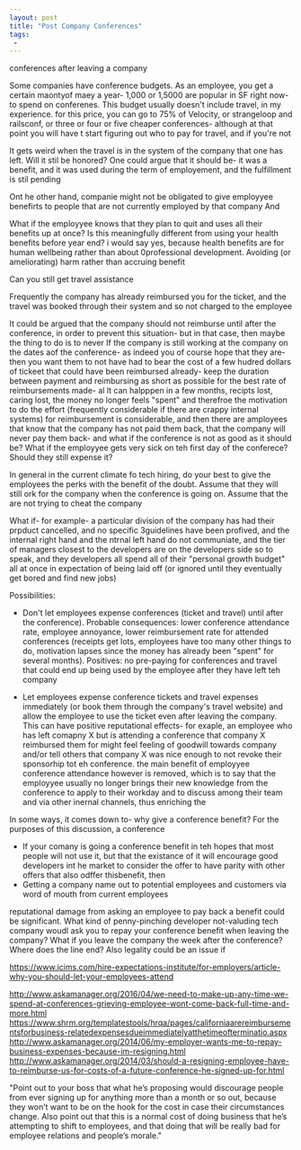 ```yaml
---
layout: post
title: "Post Company Conferences"
tags:
 -
---
```


conferences after leaving a company

Some companies have conference budgets. As an employee, you get a certain maontyof maey a year- 1,000 or 1,5000 are popular in SF right now-to spend on conferenes. This budget usually doesn't include travel, in my experience. for this price, you can go to 75% of Velocity, or strangeloop and railsconf, or three or four or five cheaper conferences- although at that point you will have t start figuring out who to pay for travel, and if you're not

It gets weird when the travel is in the system of the company that one has left. Will it stil be honored? One could argue that it should be- it was a benefit, and it was used during the term of employement, and the fulfillment is stil pending

Ont he other hand, companie might not be obligated to give employyee benefirts to people that are not currently employed by that company
And

What if the employyee knows that they plan to quit and uses all their benefits up at once? Is this meaningfully different from using your health benefits before year end? i would say yes, because health benefits are for human wellbeing rather than about 0professional development. Avoiding (or ameliorating) harm rather than accruing benefit

Can you still get travel assistance

Frequently the company has already reimbursed you for the ticket, and the travel was booked through their system and so not charged to the employee

It could be argued that the company should not reimburse until after the conference, in order to prevent this situation- but in that case, then maybe the thing to do is to never
If the company is still working at the company on the dates aof the conference- as indeed you of course hope that they are- then you want them to not have had to bear the cost of a few hudred dollars of tickeet that could have been reimbursed already- keep the duration between payment and reimbursing as short as possible for the best rate of reimbursements made- al lt can halpppen in a few months, recipts lost, caring lost, the money no longer feels "spent" and therefroe the motivation to do the effort (frequently considerable if there are crappy internal systems) for reimbursement is considerable, and then there are amployees that know that the company has not paid them back, that the company will never pay them back- and what if the conference is not as good as it should be? What if the employyee gets very sick on teh first day of the conferece? Should they still expense it?

In general in the current climate fo tech hiring, do your best to give the employees the perks with the benefit of the doubt. Assume that they will still ork for the company when the conference is going on. Assume that the are not trying to cheat the company

What if- for example- a particular division of the company has had their prpduct cancelled, and no specific 3guidelines have been profived, and the internal right hand and the ntrnal left hand do not communiate, and the tier of managers closest to the developers are on the developers side so to speak, and they developers all spend all of their "personal growth budget" all at once in expectation of being laid off (or ignored until they eventually get bored and find new jobs)

Possibilities:

- Don't let employees expense conferences (ticket and travel) until after the conference). Probable consequences: lower conference attendance rate, employee annoyance, lower reimbursement rate for attended conferences (receipts get lots, employees have too many other things to do, motivation lapses since the money has already been "spent" for several months). Positives: no pre-paying for conferences and travel that could end up being used by the employee after they have left teh company

- Let employees expense conference tickets and travel expenses immediately (or book them through the company's travel website) and allow the employee to use the ticket even after leaving the company. This can have positive reputational effects- for exaple, an employee who has left comapny X but is attending a conference that company X reimbursed them for might feel feeling of goodwill towards company and/or tell others that company X was nice enough to not revoke their sponsorhip tot eh conference. the main benefit of employyee conference attendance however is removed, which is to say that the employyee usually no longer brings their new knowledge from the conference to apply to their workday and to discuss among their team and via other inernal channels, thus enriching the

In some ways, it comes down to- why give a conference benefit? For the purposes of this discussion, a conference

- If your comany is going a conference benefit in teh hopes that most people will not use it, but that the existance of it will encourage good developers int he market to consider the offer to have parity with other offers that also odffer thisbenefit, then
- Getting a company name out to potential employees and customers via word of mouth from current employees


reputational damage from asking an employee to pay back a benefit could be significant. What kind of penny-pinching developer not-valuding tech company woudl ask you to repay your conference benefit when leaving the company? What if you leave the company the week after the conference? Where does the line end? Also legality could be an issue if


https://www.icims.com/hire-expectations-institute/for-employers/article-why-you-should-let-your-employees-attend

http://www.askamanager.org/2016/04/we-need-to-make-up-any-time-we-spend-at-conferences-grieving-employee-wont-come-back-full-time-and-more.html
https://www.shrm.org/templatestools/hrqa/pages/californiaarereimbursementsforbusiness-relatedexpensesdueimmediatelyatthetimeofterminatio.aspx
http://www.askamanager.org/2014/06/my-employer-wants-me-to-repay-business-expenses-because-im-resigning.html
http://www.askamanager.org/2014/03/should-a-resigning-employee-have-to-reimburse-us-for-costs-of-a-future-conference-he-signed-up-for.html

"Point out to your boss that what he’s proposing would discourage people from ever signing up for anything more than a month or so out, because they won’t want to be on the hook for the cost in case their circumstances change. Also point out that this is a normal cost of doing business that he’s attempting to shift to employees, and that doing that will be really bad for employee relations and people’s morale."
